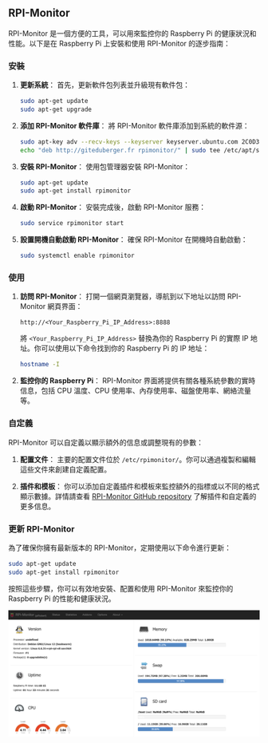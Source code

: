 ## RPI-Monitor
RPI-Monitor 是一個方便的工具，可以用來監控你的 Raspberry Pi 的健康狀況和性能。以下是在 Raspberry Pi 上安裝和使用 RPI-Monitor 的逐步指南：

### 安裝

1. **更新系統**：
   首先，更新軟件包列表並升級現有軟件包：
   
   ```bash
   sudo apt-get update
   sudo apt-get upgrade
   ```

2. **添加 RPI-Monitor 軟件庫**：
   將 RPI-Monitor 軟件庫添加到系統的軟件源：
   
   ```bash
   sudo apt-key adv --recv-keys --keyserver keyserver.ubuntu.com 2C0D3C0F
   echo "deb http://giteduberger.fr rpimonitor/" | sudo tee /etc/apt/sources.list.d/rpimonitor.list
   ```

3. **安裝 RPI-Monitor**：
   使用包管理器安裝 RPI-Monitor：
   
   ```bash
   sudo apt-get update
   sudo apt-get install rpimonitor
   ```

4. **啟動 RPI-Monitor**：
   安裝完成後，啟動 RPI-Monitor 服務：
   
   ```bash
   sudo service rpimonitor start
   ```

5. **設置開機自動啟動 RPI-Monitor**：
   確保 RPI-Monitor 在開機時自動啟動：
   
   ```bash
   sudo systemctl enable rpimonitor
   ```

### 使用

1. **訪問 RPI-Monitor**：
   打開一個網頁瀏覽器，導航到以下地址以訪問 RPI-Monitor 網頁界面：
   
   ```
   http://<Your_Raspberry_Pi_IP_Address>:8888
   ```
   將 `<Your_Raspberry_Pi_IP_Address>` 替換為你的 Raspberry Pi 的實際 IP 地址。你可以使用以下命令找到你的 Raspberry Pi 的 IP 地址：
   
   ```bash
   hostname -I
   ```

2. **監控你的 Raspberry Pi**：
   RPI-Monitor 界面將提供有關各種系統參數的實時信息，包括 CPU 溫度、CPU 使用率、內存使用率、磁盤使用率、網絡流量等。

### 自定義

RPI-Monitor 可以自定義以顯示額外的信息或調整現有的參數：

1. **配置文件**：
   主要的配置文件位於 `/etc/rpimonitor/`。你可以通過複製和編輯這些文件來創建自定義配置。

2. **插件和模板**：
   你可以添加自定義插件和模板來監控額外的指標或以不同的格式顯示數據。詳情請查看 [RPI-Monitor GitHub repository](https://github.com/XavierBerger/RPi-Monitor) 了解插件和自定義的更多信息。

### 更新 RPI-Monitor

為了確保你擁有最新版本的 RPI-Monitor，定期使用以下命令進行更新：
```bash
sudo apt-get update
sudo apt-get install rpimonitor
```

按照這些步驟，你可以有效地安裝、配置和使用 RPI-Monitor 來監控你的 Raspberry Pi 的性能和健康狀況。

![](./images/pic1.png)


